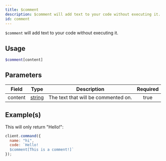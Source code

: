 ```yaml
---
title: $comment
description: $comment will add text to your code without executing it.
id: comment
---
```


`$comment` will add text to your code without executing it.

## Usage

```php
$comment[content]
```

## Parameters

| Field   | Type                                                                                                | Description                         | Required |
| ------- | --------------------------------------------------------------------------------------------------- | ----------------------------------- | :------: |
| content | [string](https://developer.mozilla.org/en-US/docs/Web/JavaScript/Reference/Global_Objects/String)   | The text that will be commented on. |   true   |

## Example(s)

This will only return "Hello!":

```js
client.command({
  name: "hi",
  code: `Hello!
  $comment[This is a comment!]`
});
```
